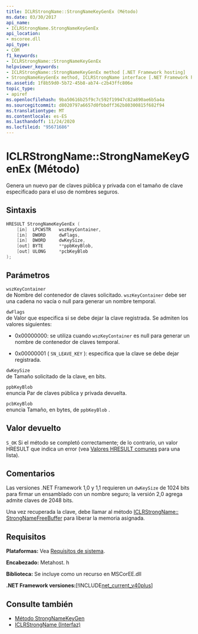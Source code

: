 ```yaml
---
title: ICLRStrongName::StrongNameKeyGenEx (Método)
ms.date: 03/30/2017
api_name:
- ICLRStrongName.StrongNameKeyGenEx
api_location:
- mscoree.dll
api_type:
- COM
f1_keywords:
- ICLRStrongName::StrongNameKeyGenEx
helpviewer_keywords:
- ICLRStrongName::StrongNameKeyGenEx method [.NET Framework hosting]
- StrongNameKeyGenEx method, ICLRStrongName interface [.NET Framework hosting]
ms.assetid: 1f8b59d0-5b72-45b8-ab74-c2b43ffc806e
topic_type:
- apiref
ms.openlocfilehash: 9ba50616b25f9c7c592f19947c82a890ae6b5a4a
ms.sourcegitcommit: d8020797a6657d0fbbdff362b80300815f682f94
ms.translationtype: MT
ms.contentlocale: es-ES
ms.lasthandoff: 11/24/2020
ms.locfileid: "95671686"
---
```

# <a name="iclrstrongnamestrongnamekeygenex-method"></a>ICLRStrongName::StrongNameKeyGenEx (Método)

Genera un nuevo par de claves pública y privada con el tamaño de clave especificado para el uso de nombres seguros.  
  
## <a name="syntax"></a>Sintaxis  
  
```cpp  
HRESULT StrongNameKeyGenEx (  
    [in]  LPCWSTR   wszKeyContainer,  
    [in]  DWORD     dwFlags,  
    [in]  DWORD     dwKeySize,  
    [out] BYTE      **ppbKeyBlob,  
    [out] ULONG     *pcbKeyBlob  
);  
```  
  
## <a name="parameters"></a>Parámetros  

 `wszKeyContainer`  
 de Nombre del contenedor de claves solicitado. `wszKeyContainer` debe ser una cadena no vacía o null para generar un nombre temporal.  
  
 `dwFlags`  
 de Valor que especifica si se debe dejar la clave registrada. Se admiten los valores siguientes:  
  
- 0x00000000: se utiliza cuando `wszKeyContainer` es null para generar un nombre de contenedor de claves temporal.  
  
- 0x00000001 ( `SN_LEAVE_KEY` ): especifica que la clave se debe dejar registrada.  
  
 `dwKeySize`  
 de Tamaño solicitado de la clave, en bits.  
  
 `ppbKeyBlob`  
 enuncia Par de claves pública y privada devuelta.  
  
 `pcbKeyBlob`  
 enuncia Tamaño, en bytes, de `ppbKeyBlob` .  
  
## <a name="return-value"></a>Valor devuelto  

 `S_OK` Si el método se completó correctamente; de lo contrario, un valor HRESULT que indica un error (vea [Valores HRESULT comunes](/windows/win32/seccrypto/common-hresult-values) para una lista).  
  
## <a name="remarks"></a>Comentarios  

 Las versiones .NET Framework 1,0 y 1,1 requieren un `dwKeySize` de 1024 bits para firmar un ensamblado con un nombre seguro; la versión 2,0 agrega admite claves de 2048 bits.  
  
 Una vez recuperada la clave, debe llamar al método [ICLRStrongName:: StrongNameFreeBuffer](iclrstrongname-strongnamefreebuffer-method.md) para liberar la memoria asignada.  
  
## <a name="requirements"></a>Requisitos  

 **Plataformas:** Vea [Requisitos de sistema](../../get-started/system-requirements.md).  
  
 **Encabezado:** Metahost. h  
  
 **Biblioteca:** Se incluye como un recurso en MSCorEE.dll  
  
 **.NET Framework versiones:**[!INCLUDE[net_current_v40plus](../../../../includes/net-current-v40plus-md.md)]  
  
## <a name="see-also"></a>Consulte también

- [Método StrongNameKeyGen](iclrstrongname-strongnamekeygen-method.md)
- [ICLRStrongName (Interfaz)](iclrstrongname-interface.md)
